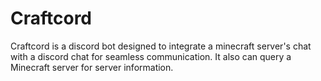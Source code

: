 # Craftcord
Craftcord is a discord bot designed to integrate a minecraft server's chat with a discord chat for seamless communication. It also can query a Minecraft server for server information. 

